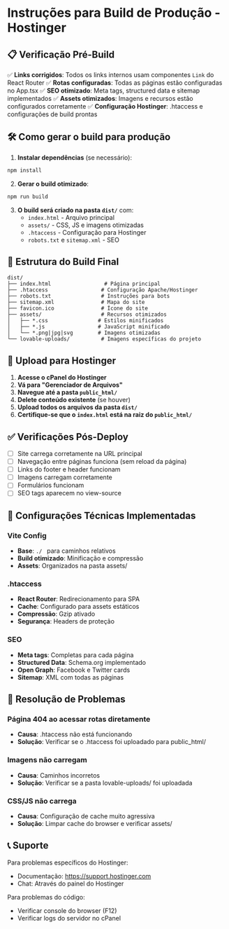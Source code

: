 # Instruções para Build de Produção - Hostinger

## 📋 Verificação Pré-Build

✅ **Links corrigidos**: Todos os links internos usam componentes `Link` do React Router
✅ **Rotas configuradas**: Todas as páginas estão configuradas no App.tsx
✅ **SEO otimizado**: Meta tags, structured data e sitemap implementados
✅ **Assets otimizados**: Imagens e recursos estão configurados corretamente
✅ **Configuração Hostinger**: .htaccess e configurações de build prontas

## 🛠️ Como gerar o build para produção

1. **Instalar dependências** (se necessário):
```bash
npm install
```

2. **Gerar o build otimizado**:
```bash
npm run build
```

3. **O build será criado na pasta `dist/`** com:
   - `index.html` - Arquivo principal
   - `assets/` - CSS, JS e imagens otimizadas
   - `.htaccess` - Configuração para Hostinger
   - `robots.txt` e `sitemap.xml` - SEO

## 📁 Estrutura do Build Final

```
dist/
├── index.html                 # Página principal
├── .htaccess                 # Configuração Apache/Hostinger
├── robots.txt                # Instruções para bots
├── sitemap.xml               # Mapa do site
├── favicon.ico               # Ícone do site
├── assets/                   # Recursos otimizados
│   ├── *.css                # Estilos minificados
│   ├── *.js                 # JavaScript minificado
│   └── *.png|jpg|svg        # Imagens otimizadas
└── lovable-uploads/          # Imagens específicas do projeto
```

## 🚀 Upload para Hostinger

1. **Acesse o cPanel do Hostinger**
2. **Vá para "Gerenciador de Arquivos"**
3. **Navegue até a pasta `public_html/`**
4. **Delete conteúdo existente** (se houver)
5. **Upload todos os arquivos da pasta `dist/`**
6. **Certifique-se que o `index.html` está na raiz do `public_html/`**

## ✅ Verificações Pós-Deploy

- [ ] Site carrega corretamente na URL principal
- [ ] Navegação entre páginas funciona (sem reload da página)
- [ ] Links do footer e header funcionam
- [ ] Imagens carregam corretamente
- [ ] Formulários funcionam
- [ ] SEO tags aparecem no view-source

## 🔧 Configurações Técnicas Implementadas

### Vite Config
- **Base**: `./ ` para caminhos relativos
- **Build otimizado**: Minificação e compressão
- **Assets**: Organizados na pasta assets/

### .htaccess
- **React Router**: Redirecionamento para SPA
- **Cache**: Configurado para assets estáticos
- **Compressão**: Gzip ativado
- **Segurança**: Headers de proteção

### SEO
- **Meta tags**: Completas para cada página
- **Structured Data**: Schema.org implementado
- **Open Graph**: Facebook e Twitter cards
- **Sitemap**: XML com todas as páginas

## 🐛 Resolução de Problemas

### Página 404 ao acessar rotas diretamente
- **Causa**: .htaccess não está funcionando
- **Solução**: Verificar se o .htaccess foi uploadado para public_html/

### Imagens não carregam
- **Causa**: Caminhos incorretos
- **Solução**: Verificar se a pasta lovable-uploads/ foi uploadada

### CSS/JS não carrega
- **Causa**: Configuração de cache muito agressiva
- **Solução**: Limpar cache do browser e verificar assets/

## 📞 Suporte

Para problemas específicos do Hostinger:
- Documentação: https://support.hostinger.com
- Chat: Através do painel do Hostinger

Para problemas do código:
- Verificar console do browser (F12)
- Verificar logs do servidor no cPanel